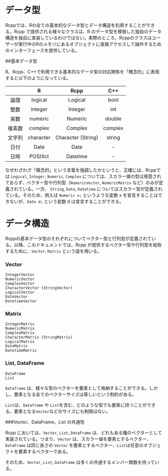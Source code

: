 # データ型

Rcppでは、Rの全ての基本的なデータ型とデータ構造を利用することができる。Rcpp で提供される様々なクラスは、R のデータ型を模倣した独自のデータ構造を独自に実装しているわけではない。実際のところ、Rcppのクラスはユーザーが実行中のRのメモリにあるオブジェクトに直接アクセスして操作するためのインターフェースを提供している。

##基本データ型

R、Rcpp、C++で利用できる基本的なデータ型の対応関係を「概念的」に表現すると以下のようになっている。

||R|Rcpp|C++|
|:---:|:---:|:---:|:---:|
|論理|logical|Logical|bool|
|整数|integer|Integer|int|
|実数|numeric|Numeric|double|
|複素数|complex|Complex|complex|
|文字列|character|Character (String)|string|
|日付|Date|Date|-|
|日時|POSIXct|Datetime|-|
 

なぜわざわざ「概念的」という言葉を強調したかというと、正確には、Rcppでは `Logical`, `Integer`, `Numeric`, `Complex` については、スカラー値の型は用意されておらず、ベクター型や行列型（`NumericVector`, `NumericMatrix` など）のみが定義されている。一方、 `String`, `Date`, `Datetime` についてはスカラー型が定義されている。そのため、例えば `Numeric x;` というような変数 x を宣言することはできないが、`Date d;` という変数 d は宣言することができる。



# データ構造

Rcppの基本データ型のそれぞれについてベクター型と行列型が定義されている。以降、このドキュメントでは、Rcpp が提供するベクター型や行列型を総称するために、`Vector`, `Matrix` という語を用いる。


### Vector

```
IntegerVector
NumericVector
ComplexVector
CharacterVector (StringVector)
LogicalVector
DateVector
DatetimeVector
```

### Matrix

```
IntegerMatrix
NumericMatrix
ComplexMatrix
CharacterMatrix (StringMatrix)
LogicalMatrix
DateMatrix
DatetimeMatrix
```


### List, DataFrame 

```
DataFrame
List
```
`Dataframe` は、様々な型のベクターを要素として格納することができる。しかし、要素となる全てのベクターサイズは等しいという制約がある。

`List`は、`Dataframe` や `List`を含む、どのような型でも要素に持つことができる。要素となる`Vector`などのサイズにも制限はない。


###Vector、DataFrame、List の共通性

Rcpp においては、`Vector`, `List`, `DataFrame` は、どれもある種のベクターとして実装されている。つまり、`Vector` は、スカラー値を要素とするベクター、`DataFrame` は同じ長さの `Vector` を要素とするベクター、`List`は任意のオブジェクトを要素するベクターである。

そのため、`Vector`, `List`, `DataFrame` は多くの共通するメンバー関数を持っている。









